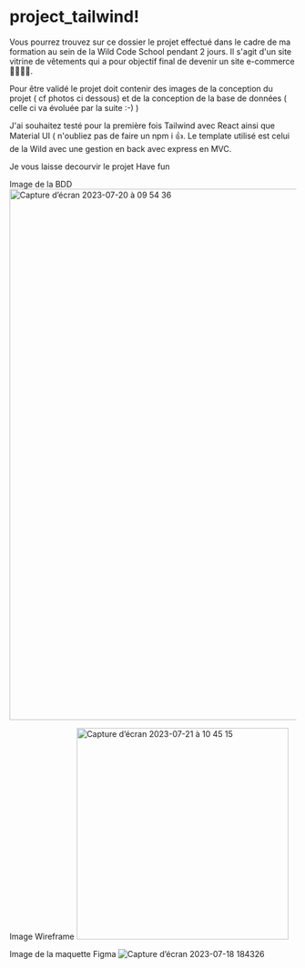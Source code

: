 # project_tailwind!

Vous pourrez trouvez sur ce dossier le projet effectué dans le cadre de ma formation au sein de la Wild Code School pendant 2 jours.
Il s'agit d'un site vitrine de vêtements qui a pour objectif final de devenir un site e-commerce 🚀🚀🚀🚀.

Pour être validé le projet doit contenir des images de la conception du projet ( cf photos ci dessous) et de la conception de la base de données ( celle ci va évoluée par la suite :-) )

J'ai souhaitez testé pour la première fois Tailwind avec React ainsi que Material UI ( n'oubliez pas de faire un npm i 👍.
Le template utilisé est celui de la Wild avec une gestion en back avec express en MVC.

Je vous laisse decourvir le projet 
Have fun

Image de la BDD
<img width="934" alt="Capture d’écran 2023-07-20 à 09 54 36" src="https://github.com/SEF936/project_tailwind/assets/120326900/b279ed15-5811-490d-89bf-2d262490ad41">

Image Wireframe
<img width="372" alt="Capture d’écran 2023-07-21 à 10 45 15" src="https://github.com/SEF936/project_tailwind/assets/120326900/807e4ce2-8539-47de-9232-7a2cbe5b874a">


Image de la maquette Figma
![Capture d’écran 2023-07-18 184326](https://github.com/SEF936/project_tailwind/assets/120326900/1392e970-040e-4cee-89e9-b0771b75c1fc)
